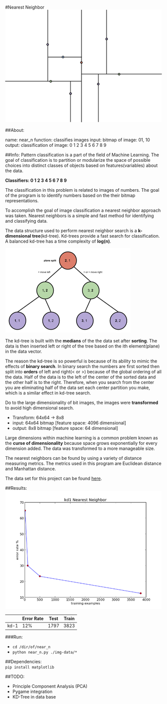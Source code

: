 #Nearest Neighbor
<img src = "./about/near-n.png">

##About:

name: near_n
function: classifies images
input: bitmap of image: 01, 10
output: classification of image: 0 1 2 3 4 5 6 7 8 9


##Info:
Pattern classification is a part of the field of Machine Learning. The goal of classification is to partition or modularize the space of possible choices into distinct classes of objects based on features(variables) about the data. 

**Classifiers: 0 1 2 3 4 5 6 7 8 9**

The classification in this problem is related to images of numbers. The goal of the program is to identify numbers based on the their bitmap representations. 

To accomplish the goal of image classification a nearest neighbor approach was taken. Nearest neighbors is a simple and fast method for identifying and classifying data.

The data structure used to perform nearest neighbor search is a **k-dimensional tree**(kd-tree). Kd-trees provide a fast search for classification. A balanced kd-tree has a time complexity of **log(n)**.

<img src = "./about/kd-tree.png">

The kd-tree is built with the **medians** of the the data set after **sorting**. The data is then inserted left or right of the tree based on the ith element(plane) in the data vector.

The reason the kd-tree is so powerful is because of its ability to mimic the effects of **binary search**. In binary search the numbers are first sorted then split into **orders** of left and right(< or >) because of the global ordering of all the data. Half of the data is to the left of the center of the sorted data and the other half is to the right. Therefore, when you search from the center you are eliminating half of the data set each center partition you make, which is a similar effect in kd-tree search.   

Do to the large dimensionality of bit images, the images were **transformed** to avoid high dimensional search.

* Transform: 64x64 -> 8x8 
* input: 64x64 bitmap [feature space: 4096 dimensional]
* output: 8x8  bitmap [feature space: 64 dimensional]

Large dimensions within machine learning is a common problem known as the **curse of dimensionality** because space grows exponentially for every dimension added. The data was transformed to a more manageable size. 

The nearest neighbors can be found by using a variety of distance measuring metrics. The metrics used in this program are Euclidean distance and Manhattan distance.

The data set for this project can be found [here](http://archive.ics.uci.edu/ml/datasets/Optical+Recognition+of+Handwritten+Digits).

##Results: 
<img src = "./results/kd1.png">

|       |Error Rate|Test  |Train|
|-------|----------|------|-----|
|kd-1   |  12%     | 1797 | 3823|

###Run:
* `cd /dir/of/near_n`
* `python near_n.py ./img-data/*`

##Dependencies:   
`pip install matplotlib`

##TODO:
* Principle Component Analysis (PCA)
* Pygame integration
* KD-Tree in data base 